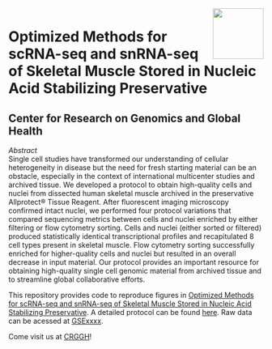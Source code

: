 <img align="right" width="100" height="100" src="/Users/heustonef/Documents/Images/CRGGH_Image.png">

# Optimized Methods for scRNA-seq and snRNA-seq of Skeletal Muscle Stored in Nucleic Acid Stabilizing Preservative
## Center for Research on Genomics and Global Health
_Abstract_ <br>
Single cell studies have transformed our understanding of cellular heterogeneity in disease but the need for fresh starting material can be an obstacle, especially in the context of international multicenter studies and archived tissue. We developed a protocol to obtain high-quality cells and nuclei from dissected human skeletal muscle archived in the preservative Allprotect® Tissue Reagent. After fluorescent imaging microscopy confirmed intact nuclei, we performed four protocol variations that compared sequencing metrics between cells and nuclei enriched by either filtering or flow cytometry sorting. Cells and nuclei (either sorted or filtered) produced statistically identical transcriptional profiles and recapitulated 8 cell types present in skeletal muscle. Flow cytometry sorting successfully enriched for higher-quality cells and nuclei but resulted in an overall decrease in input material. Our protocol provides an important resource for obtaining high-quality single cell genomic material from archived tissue and to streamline global collaborative efforts.

This repository provides code to reproduce figures in [Optimized Methods for scRNA-seq and snRNA-seq of Skeletal Muscle Stored in Nucleic Acid Stabilizing Preservative](finalwebsite). A detailed protocol can be found [here](protocols.io). Raw data can be acessed at [GSExxxx](onceAssigned). 

Come visit us at [CRGGH](https://www.genome.gov/about-nhgri/Center-for-Research-on-Genomics-and-Global-Health)!
